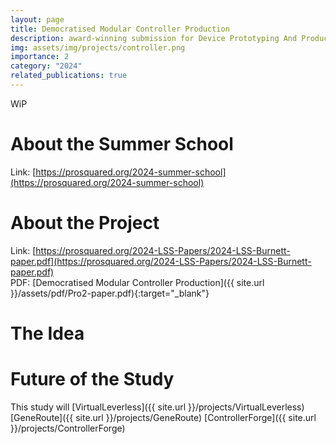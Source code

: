 ```yaml
---
layout: page
title: Democratised Modular Controller Production
description: award-winning submission for Device Prototyping And Production Summer School
img: assets/img/projects/controller.png
importance: 2
category: "2024"
related_publications: true
---
```


WiP

# About the Summer School

Link: [https://prosquared.org/2024-summer-school](https://prosquared.org/2024-summer-school)

# About the Project

Link: [https://prosquared.org/2024-LSS-Papers/2024-LSS-Burnett-paper.pdf](https://prosquared.org/2024-LSS-Papers/2024-LSS-Burnett-paper.pdf) \
PDF: [Democratised Modular Controller Production]({{ site.url }}/assets/pdf/Pro2-paper.pdf){:target="\_blank"}

# The Idea

# Future of the Study

This study will
[VirtualLeverless]({{ site.url }}/projects/VirtualLeverless)
[GeneRoute]({{ site.url }}/projects/GeneRoute)
[ControllerForge]({{ site.url }}/projects/ControllerForge)
